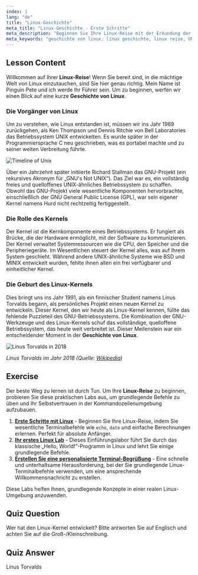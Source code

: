 ```yaml
---
index: 1
lang: "de"
title: "Linux-Geschichte"
meta_title: "Linux-Geschichte - Erste Schritte"
meta_description: "Beginnen Sie Ihre Linux-Reise mit der Erkundung der Geschichte von Linux. Erfahren Sie mehr über seine Ursprünge aus UNIX, das GNU-Projekt und die Entwicklung des Linux-Kernels durch Linus Torvalds."
meta_keywords: "geschichte von linux, linux geschichte, linux reise, UNIX, GNU-Projekt, Linus Torvalds, Linux-Kernel, Anfänger Linux"
---
```


## Lesson Content

Willkommen auf Ihrer **Linux-Reise**! Wenn Sie bereit sind, in die mächtige Welt von Linux einzutauchen, sind Sie hier genau richtig. Mein Name ist Pinguin Pete und ich werde Ihr Führer sein. Um zu beginnen, werfen wir einen Blick auf eine kurze **Geschichte von Linux**.

### Die Vorgänger von Linux

Um zu verstehen, wie Linux entstanden ist, müssen wir ins Jahr 1969 zurückgehen, als Ken Thompson und Dennis Ritchie von Bell Laboratories das Betriebssystem UNIX entwickelten. Es wurde später in der Programmiersprache C neu geschrieben, was es portabel machte und zu seiner weiten Verbreitung führte.

![Timeline of Unix](https://file.labex.io/images/ed9c245d-e8be-4287-bf34-67750b042542.jpg)

Über ein Jahrzehnt später initiierte Richard Stallman das GNU-Projekt (ein rekursives Akronym für „GNU's Not UNIX“). Das Ziel war es, ein vollständig freies und quelloffenes UNIX-ähnliches Betriebssystem zu schaffen. Obwohl das GNU-Projekt viele wesentliche Komponenten hervorbrachte, einschließlich der GNU General Public License (GPL), war sein eigener Kernel namens Hurd nicht rechtzeitig fertiggestellt.

### Die Rolle des Kernels

Der Kernel ist die Kernkomponente eines Betriebssystems. Er fungiert als Brücke, die der Hardware ermöglicht, mit der Software zu kommunizieren. Der Kernel verwaltet Systemressourcen wie die CPU, den Speicher und die Peripheriegeräte. Im Wesentlichen steuert der Kernel alles, was auf Ihrem System geschieht. Während andere UNIX-ähnliche Systeme wie BSD und MINIX entwickelt wurden, fehlte ihnen allen ein frei verfügbarer und einheitlicher Kernel.

### Die Geburt des Linux-Kernels

Dies bringt uns ins Jahr 1991, als ein finnischer Student namens Linus Torvalds begann, als persönliches Projekt einen neuen Kernel zu entwickeln. Dieser Kernel, den wir heute als Linux-Kernel kennen, füllte das fehlende Puzzleteil des GNU-Betriebssystems. Die Kombination der GNU-Werkzeuge und des Linux-Kernels schuf das vollständige, quelloffene Betriebssystem, das heute weit verbreitet ist. Dieser Meilenstein war ein entscheidender Moment in der **Geschichte von Linux**.

![Linus Torvalds in 2018](https://file.labex.io/images/3e1311fd-b8ca-45e7-8d02-9aac6377bb36.jpg)

_Linus Torvalds im Jahr 2018 (Quelle: [Wikipedia](https://en.wikipedia.org/wiki/Linus_Torvalds))_

## Exercise

Der beste Weg zu lernen ist durch Tun. Um Ihre **Linux-Reise** zu beginnen, probieren Sie diese praktischen Labs aus, um grundlegende Befehle zu üben und Ihr Selbstvertrauen in der Kommandozeilenumgebung aufzubauen.

1. **[Erste Schritte mit Linux](https://labex.io/de/labs/linux-getting-started-with-linux-446315)** - Beginnen Sie Ihre Linux-Reise, indem Sie wesentliche Terminalbefehle wie `echo`, `date` und einfache Berechnungen erlernen. Perfekt für absolute Anfänger.
2. **[Ihr erstes Linux Lab](https://labex.io/de/labs/linux-your-first-linux-lab-270253)** - Dieses Einführungslabor führt Sie durch das klassische „Hello, World!“-Programm in Linux und lehrt Sie einige grundlegende Befehle.
3. **[Erstellen Sie eine personalisierte Terminal-Begrüßung](https://labex.io/de/labs/linux-create-personalized-terminal-greeting-446322)** - Eine schnelle und unterhaltsame Herausforderung, bei der Sie grundlegende Linux-Terminalbefehle verwenden, um eine ansprechende Willkommensnachricht zu erstellen.

Diese Labs helfen Ihnen, grundlegende Konzepte in einer realen Linux-Umgebung anzuwenden.

## Quiz Question

Wer hat den Linux-Kernel entwickelt? Bitte antworten Sie auf Englisch und achten Sie auf die Groß-/Kleinschreibung.

## Quiz Answer

Linus Torvalds
